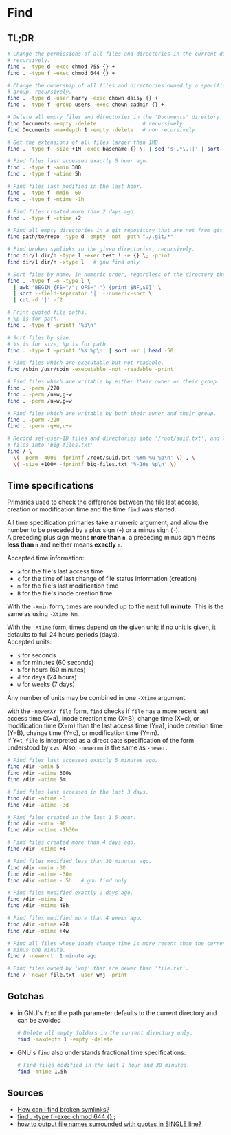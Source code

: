 # Find

## TL;DR

```sh
# Change the permissions of all files and directories in the current directory,
# recursively.
find . -type d -exec chmod 755 {} +
find . -type f -exec chmod 644 {} +

# Change the ownership of all files and directories owned by a specific user or
# group, recursively.
find . -type d -user harry -exec chown daisy {} +
find . -type f -group users -exec chown :admin {} +

# Delete all empty files and directories in the 'Documents' directory.
find Documents -empty -delete               # recursively
find Documents -maxdepth 1 -empty -delete   # non recursively

# Get the extensions of all files larger than 1MB.
find . -type f -size +1M -exec basename {} \; | sed 's|.*\.||' | sort -u

# Find files last accessed exactly 5 hour ago.
find . -type f -amin 300
find . -type f -atime 5h

# Find files last modified in the last hour.
find . -type f -mmin -60
find . -type f -mtime -1h

# Find files created more than 2 days ago.
find . -type f -ctime +2

# Find all empty directories in a git repository that are not from git itself.
find path/to/repo -type d -empty -not -path "./.git/*"

# Find broken symlinks in the given directories, recursively.
find dir/1 dir/n -type l -exec test ! -e {} \; -print
find dir/1 dir/n -xtype l   # gnu find only

# Sort files by name, in numeric order, regardless of the directory they are in.
find . -type f -o -type l \
  | awk 'BEGIN {FS="/"; OFS="|"} {print $NF,$0}' \
  | sort --field-separator '|' --numeric-sort \
  | cut -d '|' -f2

# Print quoted file paths.
# %p is for path.
find . -type f -printf '%p\n'

# Sort files by size.
# %s is for size, %p is for path.
find . -type f -printf '%s %p\n' | sort -nr | head -50

# Find files which are executable but not readable.
find /sbin /usr/sbin -executable -not -readable -print

# Find files which are writable by either their owner or their group.
find . -perm /220
find . -perm /u+w,g+w
find . -perm /u=w,g=w

# Find files which are writable by both their owner and their group.
find . -perm -220
find . -perm -g+w,u+w

# Record set-user-ID files and directories into '/root/suid.txt', and large
# files into 'big-files.txt'
find / \
  \( -perm -4000 -fprintf /root/suid.txt '%#m %u %p\n' \) , \
  \( -size +100M -fprintf big-files.txt '%-10s %p\n' \)
```

## Time specifications

Primaries used to check the difference between the file last access, creation or modification time and the time `find` was started.

All time specification primaries take a numeric argument, and allow the number to be preceded by a plus sign (`+`) or a minus sign (`-`).  
A preceding plus sign means **more than `n`**, a preceding minus sign means **less than `n`** and neither means **exactly `n`**.

Accepted time information:

- `a` for the file's last access time
- `c` for the time of last change of file status information (creation)
- `m` for the file's last modification time
- `B` for the file's inode creation time

With the `-Xmin` form, times are rounded up to the next full **minute**. This is the same as using `-Xtime Nm`.

With the `-Xtime` form, times depend on the given unit; if no unit is given, it defaults to full 24 hours periods (days).  
Accepted units:

- `s` for seconds
- `m` for minutes (60 seconds)
- `h` for hours (60 minutes)
- `d` for days (24 hours)
- `w` for weeks (7 days)

Any number of units may be combined in one `-Xtime` argument.

with the `-newerXY file` form, `find` checks if `file` has a more recent last access time (X=a), inode creation time (X=B), change time (X=c), or modification time (X=m) than the last access time (Y=a), inode creation time (Y=B), change time (Y=c), or modification time (Y=m).  
If Y=t, `file` is interpreted as a direct date specification of the form understood by `cvs`. Also, `-newermm` is the same as `-newer`.

```sh
# Find files last accessed exactly 5 minutes ago.
find /dir -amin 5
find /dir -atime 300s
find /dir -atime 5m

# Find files last accessed in the last 3 days.
find /dir -atime -3
find /dir -atime -3d

# Find files created in the last 1.5 hour.
find /dir -cmin -90
find /dir -ctime -1h30m

# Find files created more than 4 days ago.
find /dir -ctime +4

# Find files modified less than 30 minutes ago.
find /dir -mmin -30
find /dir -mtime -30m
find /dir -mtime -.5h   # gnu find only

# Find files modified exactly 2 days ago.
find /dir -mtime 2
find /dir -mtime 48h

# Find files modified more than 4 weeks ago.
find /dir -mtime +28
find /dir -mtime +4w

# Find all files whose inode change time is more recent than the current time
# minus one minute.
find / -newerct '1 minute ago'

# Find files owned by 'wnj' that are newer than 'file.txt'.
find / -newer file.txt -user wnj -print
```

## Gotchas

- in GNU's `find` the path parameter defaults to the current directory and can be avoided

  ```sh
  # Delete all empty folders in the current directory only.
  find -maxdepth 1 -empty -delete
  ```

- GNU's `find` also understands fractional time specifications:

  ```sh
  # Find files modified in the last 1 hour and 30 minutes.
  find -mtime 1.5h
  ```

## Sources

- [How can I find broken symlinks?]
- [find . -type f -exec chmod 644 {} ;]
- [how to output file names surrounded with quotes in SINGLE line?]

[find . -type f -exec chmod 644 {} ;]: https://stackoverflow.com/questions/19737525/find-type-f-exec-chmod-644#22083532
[how can i find broken symlinks?]: https://unix.stackexchange.com/questions/34248/how-can-i-find-broken-symlinks
[how to output file names surrounded with quotes in single line?]: https://stackoverflow.com/questions/6041596/how-to-output-file-names-surrounded-with-quotes-in-single-line#15137696
